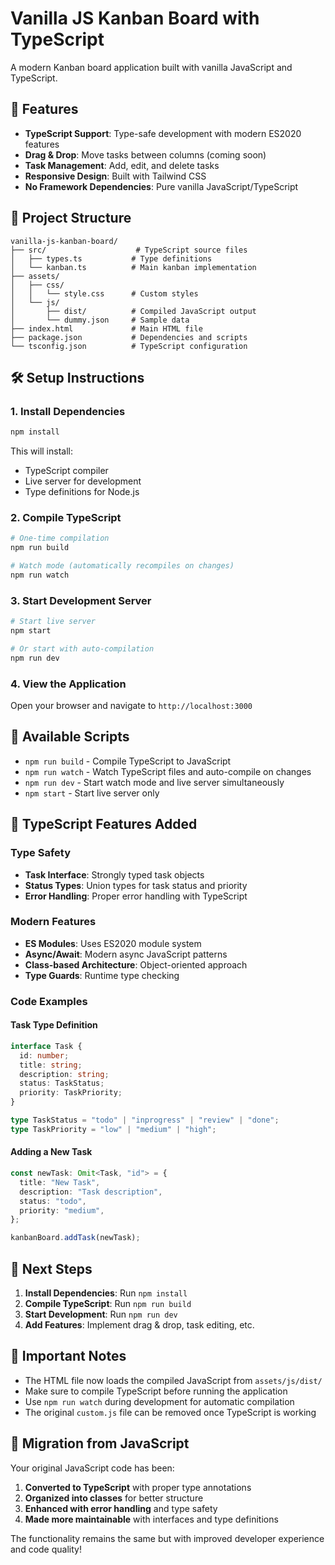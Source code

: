 # Vanilla JS Kanban Board with TypeScript

A modern Kanban board application built with vanilla JavaScript and TypeScript.

## 🚀 Features

- **TypeScript Support**: Type-safe development with modern ES2020 features
- **Drag & Drop**: Move tasks between columns (coming soon)
- **Task Management**: Add, edit, and delete tasks
- **Responsive Design**: Built with Tailwind CSS
- **No Framework Dependencies**: Pure vanilla JavaScript/TypeScript

## 📁 Project Structure

```
vanilla-js-kanban-board/
├── src/                    # TypeScript source files
│   ├── types.ts           # Type definitions
│   └── kanban.ts          # Main kanban implementation
├── assets/
│   ├── css/
│   │   └── style.css      # Custom styles
│   └── js/
│       ├── dist/          # Compiled JavaScript output
│       └── dummy.json     # Sample data
├── index.html             # Main HTML file
├── package.json           # Dependencies and scripts
└── tsconfig.json          # TypeScript configuration
```

## 🛠️ Setup Instructions

### 1. Install Dependencies

```bash
npm install
```

This will install:

- TypeScript compiler
- Live server for development
- Type definitions for Node.js

### 2. Compile TypeScript

```bash
# One-time compilation
npm run build

# Watch mode (automatically recompiles on changes)
npm run watch
```

### 3. Start Development Server

```bash
# Start live server
npm start

# Or start with auto-compilation
npm run dev
```

### 4. View the Application

Open your browser and navigate to `http://localhost:3000`

## 🔧 Available Scripts

- `npm run build` - Compile TypeScript to JavaScript
- `npm run watch` - Watch TypeScript files and auto-compile on changes
- `npm run dev` - Start watch mode and live server simultaneously
- `npm start` - Start live server only

## 📝 TypeScript Features Added

### Type Safety

- **Task Interface**: Strongly typed task objects
- **Status Types**: Union types for task status and priority
- **Error Handling**: Proper error handling with TypeScript

### Modern Features

- **ES Modules**: Uses ES2020 module system
- **Async/Await**: Modern async JavaScript patterns
- **Class-based Architecture**: Object-oriented approach
- **Type Guards**: Runtime type checking

### Code Examples

#### Task Type Definition

```typescript
interface Task {
  id: number;
  title: string;
  description: string;
  status: TaskStatus;
  priority: TaskPriority;
}

type TaskStatus = "todo" | "inprogress" | "review" | "done";
type TaskPriority = "low" | "medium" | "high";
```

#### Adding a New Task

```typescript
const newTask: Omit<Task, "id"> = {
  title: "New Task",
  description: "Task description",
  status: "todo",
  priority: "medium",
};

kanbanBoard.addTask(newTask);
```

## 🎯 Next Steps

1. **Install Dependencies**: Run `npm install`
2. **Compile TypeScript**: Run `npm run build`
3. **Start Development**: Run `npm run dev`
4. **Add Features**: Implement drag & drop, task editing, etc.

## 🚨 Important Notes

- The HTML file now loads the compiled JavaScript from `assets/js/dist/`
- Make sure to compile TypeScript before running the application
- Use `npm run watch` during development for automatic compilation
- The original `custom.js` file can be removed once TypeScript is working

## 🔄 Migration from JavaScript

Your original JavaScript code has been:

1. **Converted to TypeScript** with proper type annotations
2. **Organized into classes** for better structure
3. **Enhanced with error handling** and type safety
4. **Made more maintainable** with interfaces and type definitions

The functionality remains the same but with improved developer experience and code quality!
